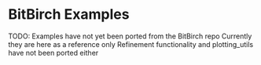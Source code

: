 # BitBirch Examples

TODO: Examples have not yet been ported from the BitBirch repo
Currently they are here as a reference only
Refinement functionality and plotting_utils have not been ported either
